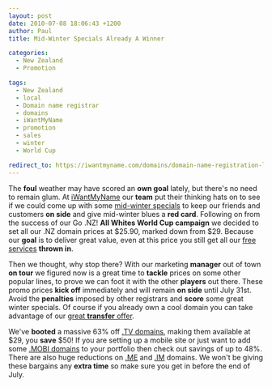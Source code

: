 ```yaml
---
layout: post
date: 2010-07-08 18:06:43 +1200
author: Paul
title: Mid-Winter Specials Already A Winner

categories:
  - New Zealand
  - Promotion

tags:
  - New Zealand
  - local
  - Domain name registrar
  - domains
  - iWantMyName
  - promotion
  - sales
  - winter
  - World Cup

redirect_to: https://iwantmyname.com/domains/domain-name-registration-list-of-extensions
---
```


The **foul** weather may have scored an **own goal** lately, but there's no need to remain glum. At [iWantMyName](https://iwantmyname.co.nz/) our **team** put their thinking hats on to see if we could come up with some [mid-winter specials](https://iwantmyname.co.nz/domains/domain-name-registration-list-of-extensions) to keep our friends and customers **on side** and give mid-winter blues a **red card**. Following on from the success of our Go .NZ! **All Whites World Cup campaign** we decided to set all our .NZ domain prices at $25.90, marked down from $29. Because our **goal** is to deliver great value, even at this price you still get all our [free services](https://iwantmyname.co.nz/services) **thrown in**.

Then we thought, why stop there? With our marketing **manager** out of town **on tour** we figured now is a great time to **tackle** prices on some other popular lines, to prove we can foot it with the other **players** out there. These promo prices **kick off** immediately and will remain **on side** until July 31st. Avoid the **penalties** imposed by other registrars and **score** some great winter specials. Of course if you already own a cool domain you can take advantage of our [great **transfer** offer](https://iwantmyname.co.nz/domains/domain-transfer).

We've **booted** a massive 63% off [.TV domains](https://iwantmyname.co.nz/domains/tv-tuvaluan-domain-name-registration-for-tuvalu), making them available at $29, you **save** $50! If you are setting up a mobile site or just want to add some [.MOBI domains](https://iwantmyname.co.nz/domains/mobi-domain-name-registration-for-mobile) to your portfolio then check out savings of up to 48%. There are also huge reductions on [.ME](https://iwantmyname.co.nz/domains/me-montenegrean-domain-name-registration-for-montenegro) and [.IM](https://iwantmyname.co.nz/domains/im-domain-name-registration-for-isle-of-man) domains. We won't be giving these bargains any **extra time** so make sure you get in before the end of July.
